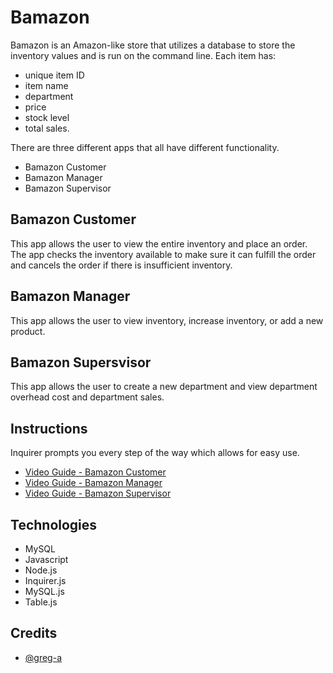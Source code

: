 # Bamazon
Bamazon is an Amazon-like store that utilizes a database to store the inventory values and is run on the command line. 
Each item has: 
* unique item ID 
* item name 
* department 
* price
* stock level 
* total sales.

There are three different apps that all have different functionality.
* Bamazon Customer
* Bamazon Manager
* Bamazon Supervisor

## Bamazon Customer
This app allows the user to view the entire inventory and place an order. The app checks the inventory available to make sure it can fulfill the order and cancels the order if there is insufficient inventory. 

## Bamazon Manager
This app allows the user to view inventory, increase inventory, or add a new product.

## Bamazon Supersvisor
This app allows the user to create a new department and view department overhead cost and department sales.

## Instructions
Inquirer prompts you every step of the way which allows for easy use.

* [Video Guide - Bamazon Customer](./video-guides/BamazonCustomer.gif)
* [Video Guide - Bamazon Manager](./video-guides/BamazonManager.gif)
* [Video Guide - Bamazon Supervisor](./video-guides/BamazonSupervisor.gif)

## Technologies
* MySQL
* Javascript
* Node.js
* Inquirer.js
* MySQL.js
* Table.js

## Credits
* [@greg-a](https://github.com/greg-a)

